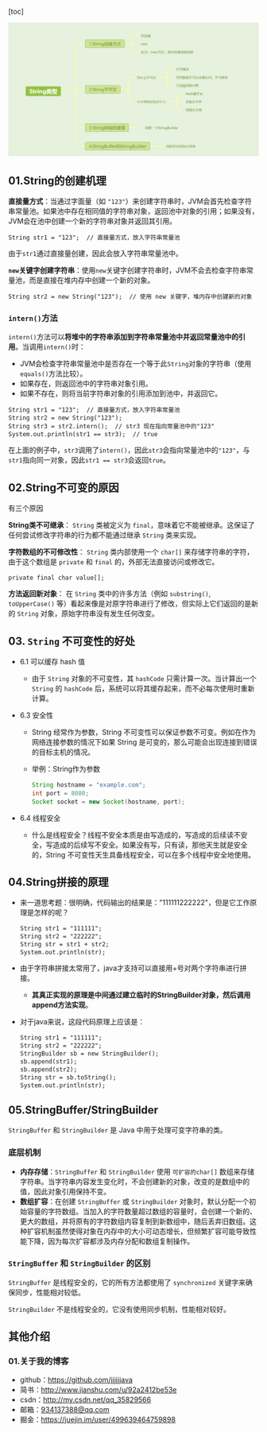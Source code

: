 [toc]

![image-20241105121843572](./../_pic_/image-20241105121843572.png)

## 01.String的创建机理

**直接量方式**：当通过字面量（如 `"123"`）来创建字符串时，JVM会首先检查字符串常量池。如果池中存在相同值的字符串对象，返回池中对象的引用；如果没有，JVM会在池中创建一个新的字符串对象并返回其引用。

```
String str1 = "123";  // 直接量方式，放入字符串常量池
```

由于`str1`通过直接量创建，因此会放入字符串常量池中。

**`new`关键字创建字符串**：使用`new`关键字创建字符串时，JVM不会去检查字符串常量池，而是直接在堆内存中创建一个新的对象。

```
String str2 = new String("123");  // 使用 new 关键字，堆内存中创建新的对象
```

### `intern()`方法

`intern()`方法可以**将堆中的字符串添加到字符串常量池中并返回常量池中的引用**。当调用`intern()`时：

- JVM会检查字符串常量池中是否存在一个等于此`String`对象的字符串（使用`equals()`方法比较）。
- 如果存在，则返回池中的字符串对象引用。
- 如果不存在，则将当前字符串对象的引用添加到池中，并返回它。

```
String str1 = "123";  // 直接量方式，放入字符串常量池
String str2 = new String("123");
String str3 = str2.intern();  // str3 现在指向常量池中的"123"
System.out.println(str1 == str3);  // true
```

在上面的例子中，`str3`调用了`intern()`，因此`str3`会指向常量池中的`"123"`，与`str1`指向同一对象，因此`str1 == str3`会返回`true`。

## 02.String不可变的原因

有三个原因

**String类不可继承**： `String` 类被定义为 `final`，意味着它不能被继承。这保证了任何尝试修改字符串的行为都不能通过继承 `String` 类来实现。

**字符数组的不可修改性**： `String` 类内部使用一个 `char[]` 来存储字符串的字符，由于这个数组是 `private` 和 `final` 的，外部无法直接访问或修改它。

```
private final char value[];
```

**方法返回新对象**： 在 `String` 类中的许多方法（例如 `substring()`, `toUpperCase()` 等）看起来像是对原字符串进行了修改，但实际上它们返回的是新的 `String` 对象，原始字符串没有发生任何改变。

## 03. `String` 不可变性的好处

- 6.1 可以缓存 hash 值
  - 由于 `String` 对象的不可变性，其 `hashCode` 只需计算一次。当计算出一个 `String` 的 `hashCode` 后，系统可以将其缓存起来，而不必每次使用时重新计算。
  
- 6.3 安全性
  - String 经常作为参数，String 不可变性可以保证参数不可变。例如在作为网络连接参数的情况下如果 String 是可变的，那么可能会出现连接到错误的目标主机的情况。
  
  - 举例：String作为参数
  
    ```java
    String hostname = "example.com";
    int port = 8080;
    Socket socket = new Socket(hostname, port);
    ```
  
- 6.4 线程安全
  
  - 什么是线程安全？线程不安全本质是由写造成的，写造成的后续读不安全，写造成的后续写不安全。如果没有写，只有读，那他天生就是安全的，String 不可变性天生具备线程安全，可以在多个线程中安全地使用。

## 04.String拼接的原理

- 来一道思考题：很明确，代码输出的结果是："111111222222"，但是它工作原理是怎样的呢？

  ```
  String str1 = "111111";
  String str2 = "222222";
  String str = str1 + str2;
  System.out.println(str);
  ```

- 由于字符串拼接太常用了，java才支持可以直接用+号对两个字符串进行拼接。

  - **其真正实现的原理是中间通过建立临时的StringBuilder对象，然后调用append方法实现**。

- 对于java来说，这段代码原理上应该是：

  ```
  String str1 = "111111";
  String str2 = "222222";
  StringBuilder sb = new StringBuilder();
  sb.append(str1);
  sb.append(str2);
  String str = sb.toString();
  System.out.println(str);
  ```


## 05.StringBuffer/StringBuilder

`StringBuffer` 和 `StringBuilder` 是 Java 中用于处理可变字符串的类。

### 底层机制

- **内存存储**：`StringBuffer` 和 `StringBuilder` 使用 `可扩容的char[]` 数组来存储字符串。当字符串内容发生变化时，不会创建新的对象，改变的是数组中的值，因此对象引用保持不变。
- **数组扩容**：在创建 `StringBuffer` 或 `StringBuilder` 对象时，默认分配一个初始容量的字符数组。当加入的字符数量超过数组的容量时，会创建一个新的、更大的数组，并将原有的字符数组内容复制到新数组中，随后丢弃旧数组。这种扩容机制虽然使得对象在内存中的大小可动态增长，但频繁扩容可能导致性能下降，因为每次扩容都涉及内存分配和数组复制操作。

### `StringBuffer` 和 `StringBuilder` 的区别

`StringBuffer` 是线程安全的，它的所有方法都使用了 `synchronized` 关键字来确保同步，性能相对较低。

`StringBuilder` 不是线程安全的，它没有使用同步机制，性能相对较好。

## 其他介绍

### 01.关于我的博客

- github：https://github.com/jjjjjjava
- 简书：http://www.jianshu.com/u/92a2412be53e
- csdn：http://my.csdn.net/qq_35829566
- 邮箱：[934137388@qq.com](mailto:934137388@qq.com)
- 掘金：https://juejin.im/user/499639464759898

